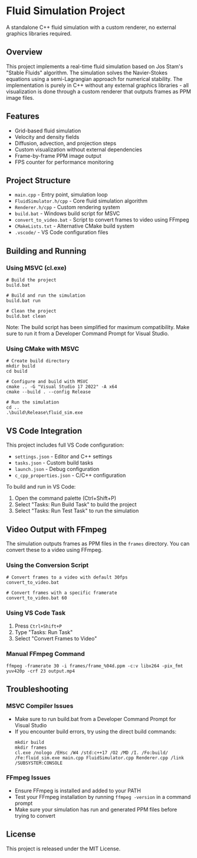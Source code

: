# Fluid Simulation Project

A standalone C++ fluid simulation with a custom renderer, no external graphics libraries required.

## Overview

This project implements a real-time fluid simulation based on Jos Stam's "Stable Fluids" algorithm. The simulation solves the Navier-Stokes equations using a semi-Lagrangian approach for numerical stability. The implementation is purely in C++ without any external graphics libraries - all visualization is done through a custom renderer that outputs frames as PPM image files.

## Features

- Grid-based fluid simulation
- Velocity and density fields
- Diffusion, advection, and projection steps
- Custom visualization without external dependencies
- Frame-by-frame PPM image output
- FPS counter for performance monitoring

## Project Structure

- `main.cpp` - Entry point, simulation loop
- `FluidSimulator.h/cpp` - Core fluid simulation algorithm
- `Renderer.h/cpp` - Custom rendering system
- `build.bat` - Windows build script for MSVC
- `convert_to_video.bat` - Script to convert frames to video using FFmpeg
- `CMakeLists.txt` - Alternative CMake build system
- `.vscode/` - VS Code configuration files

## Building and Running

### Using MSVC (cl.exe)

```batch
# Build the project
build.bat

# Build and run the simulation
build.bat run

# Clean the project
build.bat clean
```

Note: The build script has been simplified for maximum compatibility. Make sure to run it from a Developer Command Prompt for Visual Studio.

### Using CMake with MSVC

```batch
# Create build directory
mkdir build
cd build

# Configure and build with MSVC
cmake .. -G "Visual Studio 17 2022" -A x64
cmake --build . --config Release

# Run the simulation
cd ..
.\build\Release\fluid_sim.exe
```

## VS Code Integration

This project includes full VS Code configuration:

- `settings.json` - Editor and C++ settings
- `tasks.json` - Custom build tasks
- `launch.json` - Debug configuration
- `c_cpp_properties.json` - C/C++ configuration

To build and run in VS Code:
1. Open the command palette (Ctrl+Shift+P)
2. Select "Tasks: Run Build Task" to build the project
3. Select "Tasks: Run Test Task" to run the simulation

## Video Output with FFmpeg

The simulation outputs frames as PPM files in the `frames` directory. You can convert these to a video using FFmpeg.

### Using the Conversion Script

```batch
# Convert frames to a video with default 30fps
convert_to_video.bat

# Convert frames with a specific framerate
convert_to_video.bat 60
```

### Using VS Code Task

1. Press `Ctrl+Shift+P`
2. Type "Tasks: Run Task"
3. Select "Convert Frames to Video"

### Manual FFmpeg Command

```batch
ffmpeg -framerate 30 -i frames/frame_%04d.ppm -c:v libx264 -pix_fmt yuv420p -crf 23 output.mp4
```

## Troubleshooting

### MSVC Compiler Issues

- Make sure to run build.bat from a Developer Command Prompt for Visual Studio
- If you encounter build errors, try using the direct build commands:
  ```
  mkdir build
  mkdir frames
  cl.exe /nologo /EHsc /W4 /std:c++17 /O2 /MD /I. /Fo:build/ /Fe:fluid_sim.exe main.cpp FluidSimulator.cpp Renderer.cpp /link /SUBSYSTEM:CONSOLE
  ```

### FFmpeg Issues

- Ensure FFmpeg is installed and added to your PATH
- Test your FFmpeg installation by running `ffmpeg -version` in a command prompt
- Make sure your simulation has run and generated PPM files before trying to convert

## License

This project is released under the MIT License.